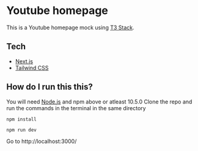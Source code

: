 # Youtube homepage

This is a Youtube homepage mock using [T3 Stack](https://create.t3.gg/).

## Tech

- [Next.js](https://nextjs.org)
- [Tailwind CSS](https://tailwindcss.com)

## How do I run this this?

You will need [Node.js](https://nodejs.org/en) and npm above or atleast 10.5.0 
Clone the repo and run the commands in the terminal in the same directory
```
npm install
```
```
npm run dev
```
Go to http://localhost:3000/